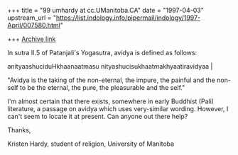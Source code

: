+++
title = "99 umhardy at cc.UManitoba.CA"
date = "1997-04-03"
upstream_url = "https://list.indology.info/pipermail/indology/1997-April/007580.html"

+++
[Archive link](https://list.indology.info/pipermail/indology/1997-April/007580.html)


In sutra II.5 of Patanjali's Yogasutra, avidya is defined as follows:

anityaashuciduHkhaanaatmasu nityashucisukhaatmakhyaatiravidyaa |

"Avidya is the taking of the non-eternal, the impure, the painful and the 
non-self to be the eternal, the pure, the pleasurable and the self."

I'm almost certain that there exists, somewhere in early Buddhist (Pali) 
literature, a passage on avidya which uses very-similar wording. However, 
I can't seem to locate it at present. Can anyone out there help?

Thanks,

Kristen Hardy,
student of religion,
University of Manitoba





